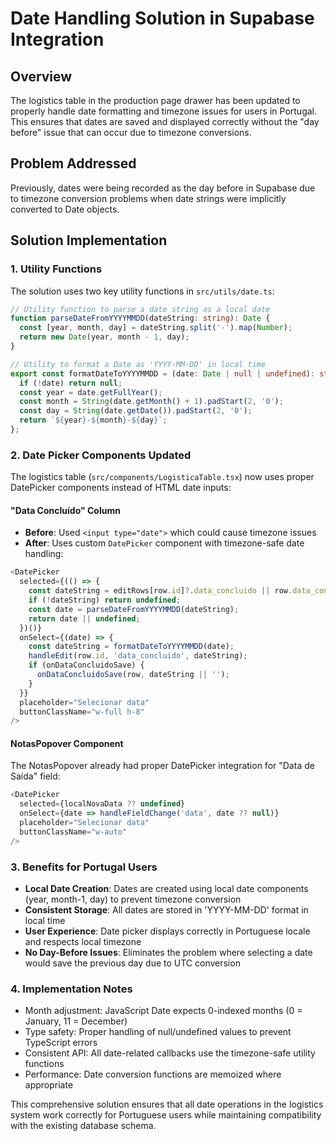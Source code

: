 # Date Handling Solution in Supabase Integration

## Overview
The logistics table in the production page drawer has been updated to properly handle date formatting and timezone issues for users in Portugal. This ensures that dates are saved and displayed correctly without the "day before" issue that can occur due to timezone conversions.

## Problem Addressed
Previously, dates were being recorded as the day before in Supabase due to timezone conversion problems when date strings were implicitly converted to Date objects.

## Solution Implementation

### 1. Utility Functions
The solution uses two key utility functions in `src/utils/date.ts`:

```typescript
// Utility function to parse a date string as a local date
function parseDateFromYYYYMMDD(dateString: string): Date {
  const [year, month, day] = dateString.split('-').map(Number);
  return new Date(year, month - 1, day);
}

// Utility to format a Date as 'YYYY-MM-DD' in local time
export const formatDateToYYYYMMDD = (date: Date | null | undefined): string | null => {
  if (!date) return null;
  const year = date.getFullYear();
  const month = String(date.getMonth() + 1).padStart(2, '0');
  const day = String(date.getDate()).padStart(2, '0');
  return `${year}-${month}-${day}`;
};
```

### 2. Date Picker Components Updated
The logistics table (`src/components/LogisticaTable.tsx`) now uses proper DatePicker components instead of HTML date inputs:

#### "Data Concluído" Column
- **Before**: Used `<input type="date">` which could cause timezone issues
- **After**: Uses custom `DatePicker` component with timezone-safe date handling:

```typescript
<DatePicker
  selected={(() => {
    const dateString = editRows[row.id]?.data_concluido || row.data_concluido;
    if (!dateString) return undefined;
    const date = parseDateFromYYYYMMDD(dateString);
    return date || undefined;
  })()}
  onSelect={(date) => {
    const dateString = formatDateToYYYYMMDD(date);
    handleEdit(row.id, 'data_concluido', dateString);
    if (onDataConcluidoSave) {
      onDataConcluidoSave(row, dateString || '');
    }
  }}
  placeholder="Selecionar data"
  buttonClassName="w-full h-8"
/>
```

#### NotasPopover Component
The NotasPopover already had proper DatePicker integration for "Data de Saída" field:

```typescript
<DatePicker
  selected={localNovaData ?? undefined}
  onSelect={date => handleFieldChange('data', date ?? null)}
  placeholder="Selecionar data"
  buttonClassName="w-auto"
/>
```

### 3. Benefits for Portugal Users
- **Local Date Creation**: Dates are created using local date components (year, month-1, day) to prevent timezone conversion
- **Consistent Storage**: All dates are stored in 'YYYY-MM-DD' format in local time
- **User Experience**: Date picker displays correctly in Portuguese locale and respects local timezone
- **No Day-Before Issues**: Eliminates the problem where selecting a date would save the previous day due to UTC conversion

### 4. Implementation Notes
- Month adjustment: JavaScript Date expects 0-indexed months (0 = January, 11 = December)
- Type safety: Proper handling of null/undefined values to prevent TypeScript errors
- Consistent API: All date-related callbacks use the timezone-safe utility functions
- Performance: Date conversion functions are memoized where appropriate

This comprehensive solution ensures that all date operations in the logistics system work correctly for Portuguese users while maintaining compatibility with the existing database schema.